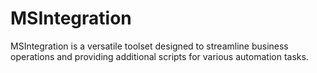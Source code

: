 # MSIntegration
MSIntegration is a versatile toolset designed to streamline business operations and providing additional scripts for various automation tasks.
